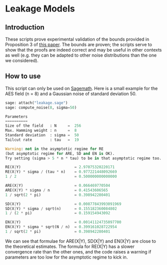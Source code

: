 # Leakage Models

## Introduction

These scripts prove experimental validation of the bounds provided in Proposition 3 of [this paper](https://doi.org/10.1007/978-3-030-26948-7_24). The bounds are proven; the scripts serve to show that the proofs are indeed correct and may be useful in other contexts as well (e.g. they can be adapted to other noise distributions than the one we considered).

## How to use

This script can only be used on [Sagemath](https://www.sagemath.org/). Here is a small example for the AES field (n = 8) and a Gaussian noise of standard deviation 50.

```python
sage: attach("leakage.sage")
sage: compute_noise(8, sigma=50)

Parameters
==========
Size of the field   : N     =  256
Max. Hamming weight : n     =  8
Standard deviation  : sigma =  50
Tailcut rate        : tau   =  19

Warning: not in the asymptotic regime for RE
(but asymptotic regime for ARE, SD and EN is OK).
Try setting (sigma > 5 * n * tau) to be in that asymptotic regime too.

RE(X|Y)                        = 2.97075320220171
RE(X|Y) * sigma / (tau * n)    = 0.977221448092669
1 / 2                          = 0.500000000000000

ARE(X|Y)                       = 0.066469770504
ARE(X|Y) * sigma / n           = 0.41543606565
1 / sqrt(2 * pi)               = 0.398942280401

SD(X|Y)                        = 0.00877843993091969
SD(X|Y) * sigma / sqrt(n)      = 0.155182360084802
1 / (2 * pi)                   = 0.159154943092

EN(X|Y)                        = 0.00141124735097700
EN(X|Y) * sigma * sqrt(N / n)  = 0.399161028722954
1 / sqrt(2 * pi)               = 0.398942280401

```

We can see that formulae for ARE(X|Y), SD(X|Y) and EN(X|Y) are close to the theoretical estimates. The formula for RE(X|Y) has a slower convergence rate than the other ones, and the code raises a warning if parameters are too low for the asymptotic regime to kick in.